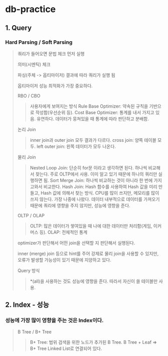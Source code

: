 # db-practice

## 1. Query

### Hard Parsing / Soft Parsing

> 쿼리가 들어오면 문법 체크 먼저 실행
>
> 의미(시멘틱) 체크
>
> 파싱(주체 -> 옵티마이저) 결과에 따라 쿼리가 실행 됨
>
> 옵티마이저 성능 최적화가 가장 중요하다.
>
> RBO / CBO
>> 사용자에게 보여지는 방식
>> Rule Base Optimizer: 약속된 규칙을 기반으로 작성함(우선순위 등).
>> Cost Base Optimizer: 통계를 내서 가지고 있음. 유연하다.
>> 데이터가 뭉쳐있을 때 통계에 따라 판단하고 분배함.
>
> 논리 Join
>> inner join과 outer join 모두 결과가 다르다.
>> cross join: 양쪽 테이블 모두.
>> left outer join: 왼쪽 데이터가 모두 나온다.
>
> 물리 Join
>> Nested Loop Join: 단순히 for문 이라고 생각하면 된다. 하나씩 비교해서 찾는다. 주로 OLTP에서 사용. 이미 알고 있기 때문에 하나의 쿼리만 실행하면 됨.
>> Sort Merge Join: 하나씩 비교하는 것이 아니라 한 번에 가지고와서 비교한다.
>> Hash Join: Hash 함수를 사용하여 Hash 값을 미리 만들고, Hash 값에 의해서 찾는 방식. CPU를 많이 쓰지만, 메모리를 많이 쓰지 않는다. 가장 나중에 나왔다.
>> 데이터 내부적으로 데이터를 가져오기 때문에 쿼리에 영향을 주지 않지만, 성능에 영향을 준다.
>
> OLTP / OLAP
>> OLTP: 많은 데이터가 쌓여있을 때 나에 대한 데이터만 처리함(게임, 이커머스 등).
>> OLAP: 전체적인 통계
>
> optimizer가 판단해서 어떤 join을 선택할 지 판단해서 실행된다.
>
> inner (merge) join 등으로 hint를 주어 강제로 물리 join을 사용할 수 있지만, 오류가 발생할 가능성이 있기 때문에 지양하고 있다.
>
> Query 방식
>> *(all)을 사용하는 것도 성능에 영향을 준다. 따라서 자신이 쓸 테이블만 사용.


## 2. Index - 성능

### 성능에 가장 많이 영향을 주는 것은 Index이다.

> B Tree / B+ Tree
>> B+ Tree: 범위 검색을 위한 노드가 추가된 B Tree.
>> B Tree + Leaf => B+ Tree
>> Linked List로 연결되어 있다.
